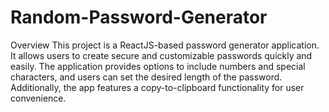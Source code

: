 # Random-Password-Generator

Overview
This project is a ReactJS-based password generator application. It allows users to create secure and customizable passwords quickly and easily. The application provides options to include numbers and special characters, and users can set the desired length of the password. Additionally, the app features a copy-to-clipboard functionality for user convenience.

